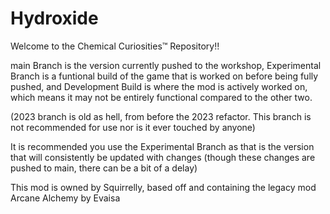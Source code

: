 # Hydroxide
Welcome to the Chemical Curiosities™ Repository!!

main Branch is the version currently pushed to the workshop, 
Experimental Branch is a funtional build of the game that is worked on before being fully pushed, 
and Development Build is where the mod is actively worked on, which means it may not be entirely functional compared to the other two. 

(2023 branch is old as hell, from before the 2023 refactor. This branch is not recommended for use nor is it ever touched by anyone)


It is recommended you use the Experimental Branch as that is the version that will consistently be updated with changes (though these changes are pushed to main, there can be a bit of a delay)



This mod is owned by Squirrelly, based off and containing the legacy mod Arcane Alchemy by Evaisa
